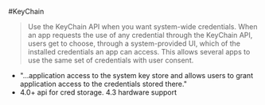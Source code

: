 #KeyChain

> Use the KeyChain API when you want system-wide credentials. When an app requests the use of any credential through the KeyChain API, users get to choose, through a system-provided UI, which of the installed credentials an app can access. This allows several apps to use the same set of credentials with user consent.

- "...application access to the system key store and allows users to grant application access to the credentials stored there."
- 4.0+ api for cred storage. 4.3 hardware support
